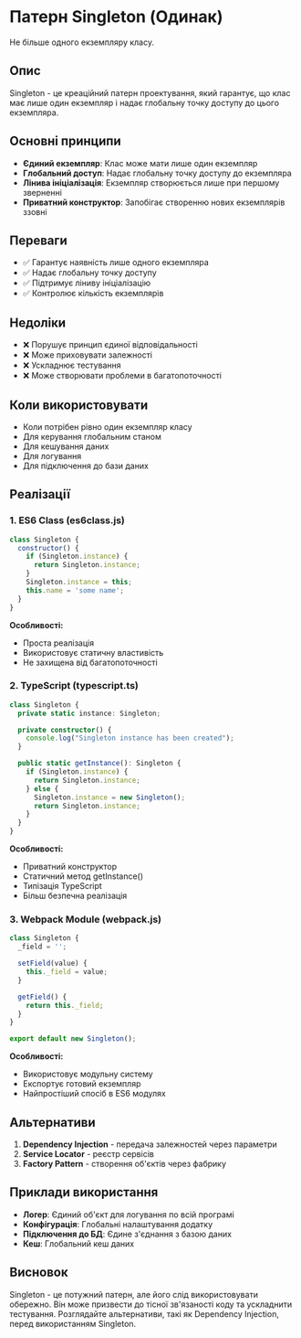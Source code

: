 # Патерн Singleton (Одинак)

Не більше одного екземпляру класу.

## Опис

Singleton - це креаційний патерн проектування, який гарантує, що клас має лише один екземпляр і надає глобальну точку доступу до цього екземпляра.

## Основні принципи

- **Єдиний екземпляр**: Клас може мати лише один екземпляр
- **Глобальний доступ**: Надає глобальну точку доступу до екземпляра
- **Лінива ініціалізація**: Екземпляр створюється лише при першому зверненні
- **Приватний конструктор**: Запобігає створенню нових екземплярів ззовні

## Переваги

- ✅ Гарантує наявність лише одного екземпляра
- ✅ Надає глобальну точку доступу
- ✅ Підтримує ліниву ініціалізацію
- ✅ Контролює кількість екземплярів

## Недоліки

- ❌ Порушує принцип єдиної відповідальності
- ❌ Може приховувати залежності
- ❌ Ускладнює тестування
- ❌ Може створювати проблеми в багатопоточності

## Коли використовувати

- Коли потрібен рівно один екземпляр класу
- Для керування глобальним станом
- Для кешування даних
- Для логування
- Для підключення до бази даних

## Реалізації

### 1. ES6 Class (es6class.js)

```javascript
class Singleton {
  constructor() {
    if (Singleton.instance) {
      return Singleton.instance;
    }
    Singleton.instance = this;
    this.name = 'some name';
  }
}
```

**Особливості:**
- Проста реалізація
- Використовує статичну властивість
- Не захищена від багатопоточності

### 2. TypeScript (typescript.ts)

```typescript
class Singleton {
  private static instance: Singleton;

  private constructor() {
    console.log("Singleton instance has been created");
  }

  public static getInstance(): Singleton {
    if (Singleton.instance) {
      return Singleton.instance;
    } else {
      Singleton.instance = new Singleton();
      return Singleton.instance;
    }
  }
}
```

**Особливості:**
- Приватний конструктор
- Статичний метод getInstance()
- Типізація TypeScript
- Більш безпечна реалізація

### 3. Webpack Module (webpack.js)

```javascript
class Singleton {
  _field = '';

  setField(value) {
    this._field = value;
  }

  getField() {
    return this._field;
  }
}

export default new Singleton();
```

**Особливості:**
- Використовує модульну систему
- Експортує готовий екземпляр
- Найпростіший спосіб в ES6 модулях

## Альтернативи

1. **Dependency Injection** - передача залежностей через параметри
2. **Service Locator** - реєстр сервісів
3. **Factory Pattern** - створення об'єктів через фабрику

## Приклади використання

- **Логер**: Єдиний об'єкт для логування по всій програмі
- **Конфігурація**: Глобальні налаштування додатку
- **Підключення до БД**: Єдине з'єднання з базою даних
- **Кеш**: Глобальний кеш даних

## Висновок

Singleton - це потужний патерн, але його слід використовувати обережно. Він може призвести до тісної зв'язаності коду та ускладнити тестування. Розглядайте альтернативи, такі як Dependency Injection, перед використанням Singleton.
